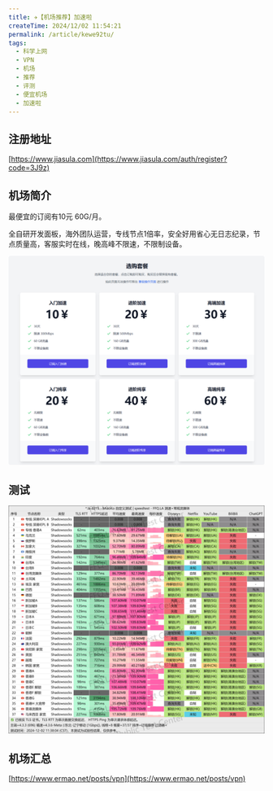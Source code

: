```yaml
---
title: ✈️【机场推荐】加速啦
createTime: 2024/12/02 11:54:21
permalink: /article/kewe92tu/
tags:
  - 科学上网
  - VPN
  - 机场
  - 推荐
  - 评测
  - 便宜机场
  - 加速啦
---
```


## 注册地址

[https://www.jiasula.com](https://www.jiasula.com/auth/register?code=3J9z)

## 机场简介

最便宜的订阅有10元 60G/月。

全自研开发面板，海外团队运营，专线节点1倍率，安全好用省心无日志纪录，节点质量高，客服实时在线，晚高峰不限速，不限制设备。

![alt text](images/机场推荐加速啦/image.png)

## 测试

![alt text](images/机场推荐加速啦/image-1.png)

## 机场汇总

[https://www.ermao.net/posts/vpn](https://www.ermao.net/posts/vpn)